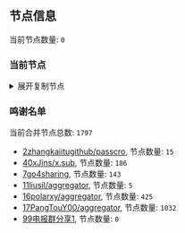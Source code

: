 
## 节点信息
当前节点数量: `0`
### 当前节点
<details>
  <summary>展开复制节点</summary>

    

</details>

### 鸣谢名单
当前合并节点总数: `1797`
- [2zhangkaiitugithub/passcro](https://github.com/zhangkaiitugithub/passcro), 节点数量: `15`
- [40xJins/x.sub](https://github.com/0xJins/x.sub), 节点数量: `186`
- [7go4sharing](https://github.com/go4sharing), 节点数量: `143`
- [11liusil/aggregator](https://github.com/liusil/aggregator), 节点数量: `5`
- [16polarxy/aggregator](https://github.com/polarxy/aggregator), 节点数量: `425`
- [17PangTouY00/aggregator](https://github.com/PangTouY00/aggregator), 节点数量: `1032`
- [99电报群分享1](https://github.com/cdddbc/getAirport), 节点数量: `0`


